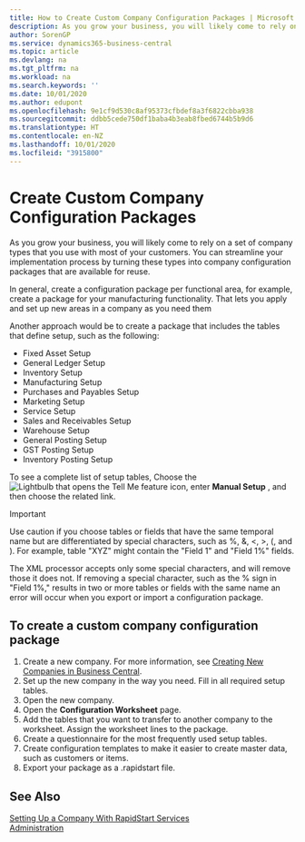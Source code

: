 ```yaml
---
title: How to Create Custom Company Configuration Packages | Microsoft Docs
description: As you grow your business, you will likely come to rely on a set of company types that you use with most of your customers. You can streamline your implementation process by turning these types into company configuration packages that are available for reuse.
author: SorenGP
ms.service: dynamics365-business-central
ms.topic: article
ms.devlang: na
ms.tgt_pltfrm: na
ms.workload: na
ms.search.keywords: ''
ms.date: 10/01/2020
ms.author: edupont
ms.openlocfilehash: 9e1cf9d530c8af95373cfbdef8a3f6822cbba938
ms.sourcegitcommit: ddbb5cede750df1baba4b3eab8fbed6744b5b9d6
ms.translationtype: HT
ms.contentlocale: en-NZ
ms.lasthandoff: 10/01/2020
ms.locfileid: "3915800"
---
```

# <a name="create-custom-company-configuration-packages"></a>Create Custom Company Configuration Packages
As you grow your business, you will likely come to rely on a set of company types that you use with most of your customers. You can streamline your implementation process by turning these types into company configuration packages that are available for reuse.  

In general, create a configuration package per functional area, for example, create a package for your manufacturing functionality. That lets you apply and set up new areas in a company as you need them  

Another approach would be to create a package that includes the tables that define setup, such as the following:  

-   Fixed Asset Setup  
-   General Ledger Setup  
-   Inventory Setup  
-   Manufacturing Setup  
-   Purchases and Payables Setup  
-   Marketing Setup  
-   Service Setup  
-   Sales and Receivables Setup  
-   Warehouse Setup  
-   General Posting Setup  
-   GST Posting Setup  
-   Inventory Posting Setup  

To see a complete list of setup tables, Choose the ![Lightbulb that opens the Tell Me feature](media/ui-search/search_small.png "Tell me what you want to do") icon, enter **Manual Setup** , and then choose the related link.  

> [!IMPORTANT]
> Use caution if you choose tables or fields that have the same temporal name but are differentiated by special characters, such as %, &, <, >, (, and ). For example, table "XYZ" might contain the "Field 1" and "Field 1%" fields.
>
> The XML processor accepts only some special characters, and will remove those it does not. If removing a special character, such as the % sign in "Field 1%," results in two or more tables or fields with the same name an error will occur when you export or import a configuration package.

## <a name="to-create-a-custom-company-configuration-package"></a>To create a custom company configuration package  
1.  Create a new company. For more information, see [Creating New Companies in Business Central](about-new-company.md).  
3.  Set up the new company in the way you need. Fill in all required setup tables.  
4.  Open the new company.
5. Open the **Configuration Worksheet** page.  
6.  Add the tables that you want to transfer to another company to the worksheet. Assign the worksheet lines to the package.  
7.  Create a questionnaire for the most frequently used setup tables.  
8.  Create configuration templates to make it easier to create master data, such as customers or items.  
9.  Export your package as a .rapidstart file.  

## <a name="see-also"></a>See Also  
[Setting Up a Company With RapidStart Services](admin-set-up-a-company-with-rapidstart.md)  
[Administration](admin-setup-and-administration.md)
